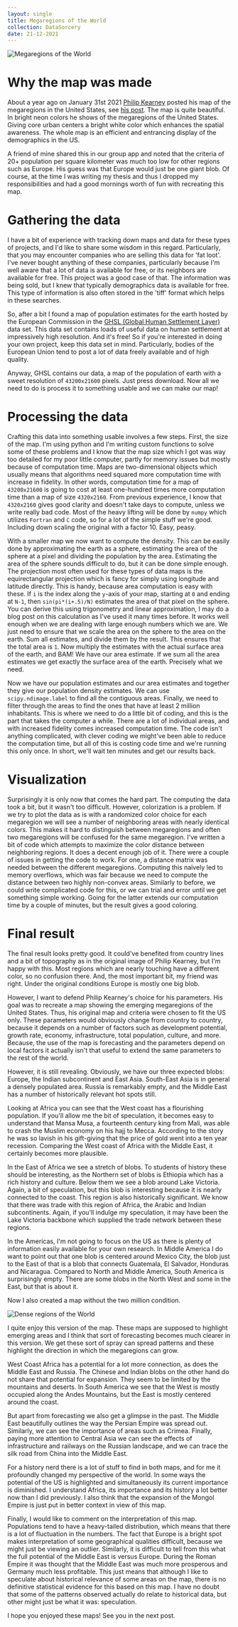```yaml
---
layout: single
title: Megaregions of the World
collection: DataSorcery
date: 21-12-2021
---
```


![Megaregions of the World](/assets/images/DenseAreas.png)

# Why the map was made

About a year ago on January 31st 2021 [Philip Kearney](https://philip-kearney.com/) posted his map of the megaregions in the United States, see [his post](https://philip-kearney.com/blog/2021/01/31/urban-megaregions-of-the-united-states/). The map is quite beautiful. In bright neon colors he shows of the megaregions of the United States. Giving core urban centers a bright white color which enhances the spatial awareness. The whole map is an efficient and entrancing display of the demographics in the US.

A friend of mine shared this in our group app and noted that the criteria of 20+ population per square kilometer was much too low for other regions such as Europe. His guess was that Europe would just be one giant blob. Of course, at the time I was writing my thesis and thus I dropped my responsibilities and had a good mornings worth of fun with recreating this map.

# Gathering the data

I have a bit of experience with tracking down maps and data for these types of projects, and I'd like to share some wisdom in this regard. Particularly, that you may encounter companies who are selling this data for 'fat loot'. I've never bought anything of these companies, particularly because I'm well aware that a lot of data is available for free, or its neighbors are available for free. This project was a good case of that. The information was being sold, but I knew that typically demographics data is available for free. This type of information is also often stored in the 'tiff' format which helps in these searches.

So, after a bit I found a map of population estimates for the earth hosted by the European Commission in the [GHSL (Global Human Settlement Layer)](https://ghsl.jrc.ec.europa.eu/datasets.php) data set. This data set contains loads of useful data on human settlement at impressively high resolution. And it's free! So if you're interested in doing your own project, keep this data set in mind. Particularly, bodies of the European Union tend to post a lot of data freely available and of high quality.

Anyway, GHSL contains our data, a map of the population of earth with a sweet resolution of `43200x21600` pixels. Just press download. Now all we need to do is process it to something usable and we can make our map!

# Processing the data

Crafting this data into something usable involves a few steps. First, the size of the map. I'm using python and I'm writing custom functions to solve some of these problems and I know that the map size which I got was way too detailed for my poor little computer, partly for memory issues but mostly because of computation time. Maps are two-dimensional objects which usually means that algorithms need squared more computation time with increase in fidelity. In other words, computation time for a map of `43200x21600` is going to cost at least one-hundred times more computation time than a map of size `4320x2160`. From previous experience, I know that `4320x2160` gives good clarity and doesn't take days to compute, unless we write really bad code. Most of the heavy lifting will be done by `numpy` which utilizes `Fortran` and `C` code, so for a lot of the simple stuff we're good. Including down scaling the original with a factor 10. Easy, peasy.

With a smaller map we now want to compute the density. This can be easily done by approximating the earth as a sphere, estimating the area of the sphere at a pixel and dividing the population by the area. Estimating the area of the sphere sounds difficult to do, but it can be done simple enough. The projection most often used for these types of data maps is the equirectangular projection which is fancy for simply using longitude and latitude directly. This is handy, because area computation is easy with these. If `i` is the index along the `y`-axis of your map, starting at `0` and ending at `N-1`, then `sin(pi*(i+.5)/N)` estimates the area of that pixel on the sphere. You can derive this using trigonometry and linear approximation, I may do a blog post on this calculation as I've used it many times before. It works well enough when we are dealing with large enough numbers which we are. We just need to ensure that we scale the area on the sphere to the area on the earth. Sum all estimates, and divide them by the result. This ensures that the total area is `1`. Now multiply the estimates with the actual surface area of the earth, and BAM! We have our area estimate. If we sum all the area estimates we get exactly the surface area of the earth. Precisely what we need.

Now we have our population estimates and our area estimates and together they give our population density estimates. We can use `scipy.ndimage.label` to find all the contiguous areas. Finally, we need to filter through the areas to find the ones that have at least 2 million inhabitants. This is where we need to do a little bit of coding, and this is the part that takes the computer a while. There are a lot of individual areas, and with increased fidelity comes increased computation time. The code isn't anything complicated, with clever coding we might've been able to reduce the computation time, but all of this is costing code time and we're running this only once. In short, we'll wait ten minutes and get our results back. 

# Visualization

Surprisingly it is only now that comes the hard part. The computing the data took a bit, but it wasn't too difficult. However, colorization is a problem. If we try to plot the data as is with a randomized color choice for each megaregion we will see a number of neighboring areas with nearly identical colors. This makes it hard to distinguish between megaregions and often two megaregions will be confused for the same megaregion. I've written a bit of code which attempts to maximize the color distance between neighboring regions. It does a decent enough job of it. There were a couple of issues in getting the code to work. For one, a distance matrix was needed between the different megaregions. Computing this naïvely led to memory overflows, which was fair because we need to compute the distance between two highly non-convex areas. Similarly to before, we could write complicated code for this, or we can trial and error until we get something simple working. Going for the latter extends our computation time by a couple of minutes, but the result gives a good coloring.

# Final result

The final result looks pretty good. It could've benefited from country lines and a bit of topography as in the original image of Philip Kearney, but I'm happy with this. Most regions which are nearly touching have a different color, so no confusion there. And, the most important bit, my friend was right. Under the original conditions Europe is mostly one big blob.

However, I want to defend Philip Kearney's choice for his parameters. His goal was to recreate a map showing the emerging megaregions of the United States. Thus, his original map and criteria were chosen to fit the US only. These parameters would obviously change from country to country, because it depends on a number of factors such as development potential, growth rate, economy, infrastructure, total population, culture, and more. Because, the use of the map is forecasting and the parameters depend on local factors it actually isn't that useful to extend the same parameters to the rest of the world. 

However, it is still revealing. Obviously, we have our three expected blobs: Europe, the Indian subcontinent and East Asia. South-East Asia is in general a densely populated area. Russia is remarkably empty, and the Middle East has a number of historically relevant hot spots still. 

Looking at Africa you can see that the West coast has a flourishing population. If you'll allow me the bit of speculation, it becomes easy to understand that Mansa Musa, a fourteenth century king from Mali, was able to crash the Muslim economy on his hajj to Mecca. According to the story he was so lavish in his gift-giving that the price of gold went into a ten year recession. Comparing the West coast of Africa with the Middle East, it certainly becomes more plausible.

In the East of Africa we see a stretch of blobs. To students of history these should be interesting, as the Northern set of blobs is Ethiopia which has a rich history and culture. Below them we see a blob around Lake Victoria. Again, a bit of speculation, but this blob is interesting because it is nearly connected to the coast. This region is also historically significant. We know that there was trade with this region of Africa, the Arabic and Indian subcontinents. Again, if you'll indulge my speculation, it may have been the Lake Victoria backbone which supplied the trade network between these regions.

In the Americas, I'm not going to focus on the US as there is plenty of information easily available for your own research. In Middle America I do want to point out that one blob is centered around Mexico City, the blob just to the East of that is a blob that connects Guatemala, El Salvador, Honduras and Nicaragua. Compared to North and Middle America, South America is surprisingly empty. There are some blobs in the North West and some in the East, but that is about it. 

Now I also created a map without the two million condition.

![Dense regions of the World](/assets/images/DenseAreasIntense.png)

I quite enjoy this version of the map. These maps are supposed to highlight emerging areas and I think that sort of forecasting becomes much clearer in this version. We get these sort of spray can spread patterns and these highlight the direction in which the megaregions can grow. 

West Coast Africa has a potential for a lot more connection, as does the Middle East and Russia. The Chinese and Indian blobs on the other hand do not share that potential for expansion. They seem to be limited by the mountains and deserts. In South America we see that the West is mostly occupied along the Andes Mountains, but the East is mostly centered around the coast.

But apart from forecasting we also get a glimpse in the past. The Middle East beautifully outlines the way the Persian Empire was spread out. Similarly, we can see the importance of areas such as Crimea. Finally, paying more attention to Central Asia we can see the effects of infrastructure and railways on the Russian landscape, and we can trace the silk road from China into the Middle East.

For a history nerd there is a lot of stuff to find in both maps, and for me it profoundly changed my perspective of the world. In some ways the potential of the US is highlighted and simultaneously its current importance is diminished. I understand Africa, its importance and its history a lot better now than I did previously. I also think that the expansion of the Mongol Empire is just put in better context in view of this map.

Finally, I would like to comment on the interpretation of this map. Populations tend to have a heavy-tailed distribution, which means that there is a lot of fluctuation in the numbers. The fact that Europe is a bright spot makes interpretation of some geographical qualities difficult, because we might just be viewing an outlier. Similarly, it is difficult to tell from this what the full potential of the Middle East is versus Europe. During the Roman Empire it was thought that the Middle East was much more prosperous and Germany much less profitable. This just means that although I like to speculate about historical relevance of some areas on the map, there is no definitive statistical evidence for this based on this map. I have no doubt that some of the patterns observed actually do relate to historical data, but other might just be what it was: speculation.

I hope you enjoyed these maps! See you in the next post.

